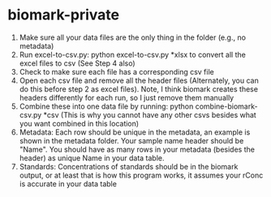 # biomark-private

1.  Make sure all your data files are the only thing in the folder (e.g., no metadata)
2.  Run excel-to-csv.py:  python excel-to-csv.py *xlsx to convert all the excel files to csv (See Step 4 also)
3.  Check to make sure each file has a corresponding csv file
4.  Open each csv file and remove all the header files (Alternately, you can do this before step 2 as excel files).  Note, I think biomark creates these headers differently for each run, so I just remove them manually
5.  Combine these into one data file by running:  python combine-biomark-csv.py *csv (This is why you cannot have any other csvs besides what you want combined in this location)
6.  Metadata:  Each row should be unique in the metadata, an example is shown in the metadata folder.  Your sample name header should be "Name".  You should have as many rows in your metadata (besides the header) as unique Name in your data table.
7.  Standards:  Concentrations of standards should be in the biomark output, or at least that is how this program works, it assumes your rConc is accurate in your data table

